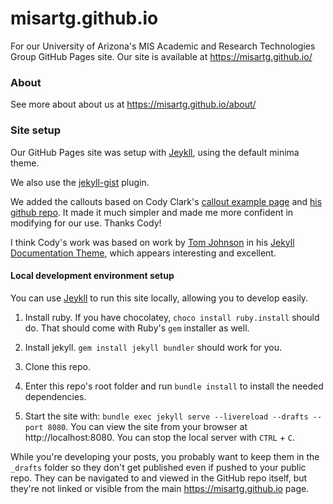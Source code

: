 # misartg.github.io
For our University of Arizona's MIS Academic and Research Technologies Group GitHub Pages site.
Our site is available at https://misartg.github.io/

### About ###

See more about about us at https://misartg.github.io/about/

### Site setup ###

Our GitHub Pages site was setup with [Jeykll](https://jekyllrb.com/), using the default minima theme. 

We also use the [jekyll-gist](https://github.com/jekyll/jekyll-gist) plugin.

We added the callouts based on Cody Clark's [callout example page](https://cody-clark.github.io/2017/07/25/my-example-post.html) and [his github repo](https://github.com/cody-clark/cody-clark.github.io/blob/master/_posts/2017-07-25-my-example-post.md). It made it much simpler and made me more confident in modifying for our use. Thanks Cody!

I think Cody's work was based on work by [Tom Johnson](https://idratherbewriting.com/aboutme/) in his [Jekyll Documentation Theme](https://github.com/tomjoht/documentation-theme-jekyll), which appears interesting and excellent. 

#### Local development environment setup ####

You can use [Jeykll](https://jekyllrb.com/) to run this site locally, allowing you to develop easily. 

1. Install ruby. If you have chocolatey, `choco install ruby.install` should do. That should come with Ruby's `gem` installer as well.  

2. Install jekyll. `gem install jekyll bundler` should work for you. 

3. Clone this repo.

4. Enter this repo's root folder and run `bundle install` to install the needed dependencies.

5. Start the site with: `bundle exec jekyll serve --livereload --drafts --port 8080`. You can view the site from your browser at http://localhost:8080. You can stop the local server with `CTRL` + `C`. 

While you're developing your posts, you probably want to keep them in the `_drafts` folder so they don't get published even if pushed to your public repo. They can be navigated to and viewed in the GitHub repo itself, but they're not linked or visible from the main https://misartg.github.io page. 
